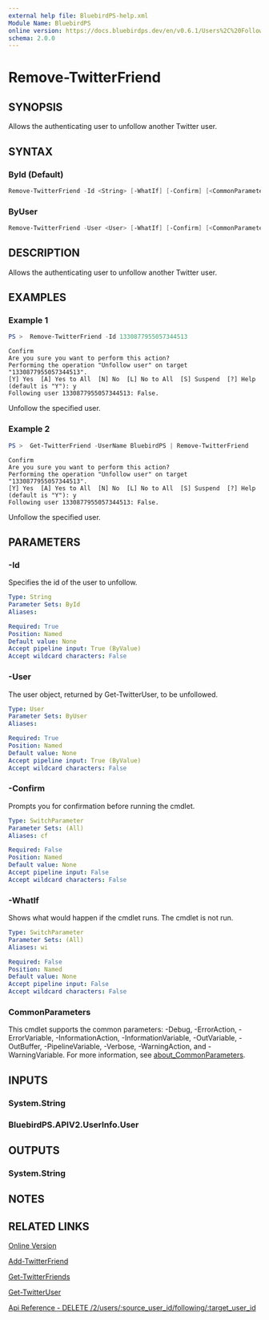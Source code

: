 ```yaml
---
external help file: BluebirdPS-help.xml
Module Name: BluebirdPS
online version: https://docs.bluebirdps.dev/en/v0.6.1/Users%2C%20Followers%2C%20Friends%2C%20and%20Blocks/Remove-TwitterFriend
schema: 2.0.0
---
```


# Remove-TwitterFriend

## SYNOPSIS

Allows the authenticating user to unfollow another Twitter user.

## SYNTAX

### ById (Default)

```powershell
Remove-TwitterFriend -Id <String> [-WhatIf] [-Confirm] [<CommonParameters>]
```

### ByUser

```powershell
Remove-TwitterFriend -User <User> [-WhatIf] [-Confirm] [<CommonParameters>]
```

## DESCRIPTION

Allows the authenticating user to unfollow another Twitter user.

## EXAMPLES

### Example 1

```powershell
PS >  Remove-TwitterFriend -Id 1330877955057344513
```

```text
Confirm
Are you sure you want to perform this action?
Performing the operation "Unfollow user" on target "1330877955057344513".
[Y] Yes  [A] Yes to All  [N] No  [L] No to All  [S] Suspend  [?] Help (default is "Y"): y
Following user 1330877955057344513: False.
```

Unfollow the specified user.

### Example 2

```powershell
PS >  Get-TwitterFriend -UserName BluebirdPS | Remove-TwitterFriend
```

```text
Confirm
Are you sure you want to perform this action?
Performing the operation "Unfollow user" on target "1330877955057344513".
[Y] Yes  [A] Yes to All  [N] No  [L] No to All  [S] Suspend  [?] Help (default is "Y"): y
Following user 1330877955057344513: False.
```

Unfollow the specified user.

## PARAMETERS

### -Id

Specifies the id of the user to unfollow.

```yaml
Type: String
Parameter Sets: ById
Aliases:

Required: True
Position: Named
Default value: None
Accept pipeline input: True (ByValue)
Accept wildcard characters: False
```

### -User

The user object, returned by Get-TwitterUser, to be unfollowed.

```yaml
Type: User
Parameter Sets: ByUser
Aliases:

Required: True
Position: Named
Default value: None
Accept pipeline input: True (ByValue)
Accept wildcard characters: False
```

### -Confirm

Prompts you for confirmation before running the cmdlet.

```yaml
Type: SwitchParameter
Parameter Sets: (All)
Aliases: cf

Required: False
Position: Named
Default value: None
Accept pipeline input: False
Accept wildcard characters: False
```

### -WhatIf

Shows what would happen if the cmdlet runs.
The cmdlet is not run.

```yaml
Type: SwitchParameter
Parameter Sets: (All)
Aliases: wi

Required: False
Position: Named
Default value: None
Accept pipeline input: False
Accept wildcard characters: False
```

### CommonParameters

This cmdlet supports the common parameters: -Debug, -ErrorAction, -ErrorVariable, -InformationAction, -InformationVariable, -OutVariable, -OutBuffer, -PipelineVariable, -Verbose, -WarningAction, and -WarningVariable. For more information, see [about_CommonParameters](http://go.microsoft.com/fwlink/?LinkID=113216).

## INPUTS

### System.String

### BluebirdPS.APIV2.UserInfo.User

## OUTPUTS

### System.String

## NOTES

## RELATED LINKS

[Online Version](https://docs.bluebirdps.dev/en/v0.6.1/Users%2C%20Followers%2C%20Friends%2C%20and%20Blocks/Remove-TwitterFriend)

[Add-TwitterFriend](https://docs.bluebirdps.dev/en/v0.6.1/Users%2C%20Followers%2C%20Friends%2C%20and%20Blocks/Add-TwitterFriend)

[Get-TwitterFriends](https://docs.bluebirdps.dev/en/v0.6.1/Users%2C%20Followers%2C%20Friends%2C%20and%20Blocks/Get-TwitterFriends)

[Get-TwitterUser](https://docs.bluebirdps.dev/en/v0.6.1/Users%2C%20Followers%2C%20Friends%2C%20and%20Blocks/Get-TwitterUser)

[Api Reference - DELETE /2/users/:source_user_id/following/:target_user_id](https://developer.twitter.com/en/docs/twitter-api/users/follows/api-reference/delete-users-source_id-following)
